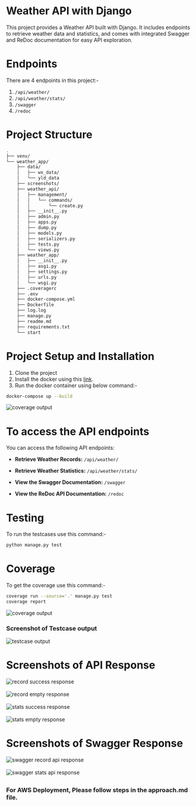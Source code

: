 # Weather API with Django
This project provides a Weather API built with Django. It includes endpoints to retrieve weather data and statistics, and comes with integrated Swagger and ReDoc documentation for easy API exploration.

# Endpoints
There are 4 endpoints in this project:-
  1. `/api/weather/`
  2. `/api/weather/stats/`
  3. `/swagger`
  4. `/redoc`

# Project Structure
```bash
.
├── venv/
└── weather_app/
    ├── data/
    │   ├── wx_data/
    │   └── yld_data
    ├── screenshots/
    ├── weather_api/
    │   ├── management/
    │   │   └── commands/
    │   │       └── create.py
    │   ├── __init__.py
    │   ├── admin.py
    │   ├── apps.py
    │   ├── dump.py
    │   ├── models.py
    │   ├── serializers.py
    │   ├── tests.py
    │   └── views.py
    ├── weather_app/
    │   ├── __init__.py
    │   ├── asgi.py
    │   ├── settings.py
    │   ├── urls.py
    │   └── wsgi.py
    ├── .coveragerc
    ├── .env
    ├── docker-compose.yml
    ├── Dockerfile
    ├── log.log
    ├── manage.py
    ├── readme.md
    ├── requirements.txt
    └── start
```
# Project Setup and Installation
1. Clone the project
2. Install the docker using this  [link](https://docs.docker.com/engine/install/).
3. Run the docker container using below command:-
```bash
docker-compose up --build
```
<img src="screenshots/image9.png" alt="coverage output" />


# To access the API endpoints
You can access the following API endpoints:

- **Retrieve Weather Records:** `/api/weather/`
  
- **Retrieve Weather Statistics:** `/api/weather/stats/`

- **View the Swagger Documentation:** `/swagger`

- **View the ReDoc API Documentation:** `/redoc`


# Testing
To run the testcases use this command:-
```bash
python manage.py test
```
# Coverage
To get the coverage use this command:-
```bash
coverage run --source='.' manage.py test
coverage report
```
<img src="screenshots/image2.png" alt="coverage output" />

### Screenshot of Testcase output
<img src="screenshots/image1.png" alt="testcase output" />

# Screenshots of API Response
<img src="screenshots/image3.png" alt="record success response" />
<br><br>
<img src="screenshots/image7.png" alt="record empty response" />
<br><br>
<img src="screenshots/image4.png" alt="stats success response" />
<br><br>
<img src="screenshots/image8.png" alt="stats empty response" />

# Screenshots of Swagger Response
<img src="screenshots/image5.png" alt="swagger record api response" />
<br><br>
<img src="screenshots/image6.png" alt="swagger stats api response" />

## 

### For AWS Deployment, Please follow steps in the approach.md file.
